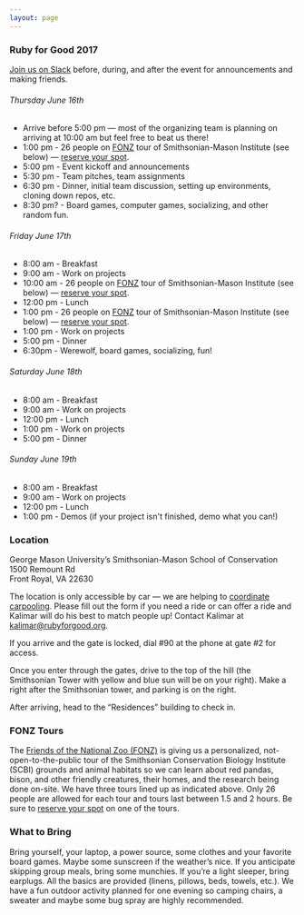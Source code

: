 ```yaml
---
layout: page
---
```


### Ruby for Good 2017

[Join us on Slack](https://rubyforgood.herokuapp.com/) before, during, and after the event for announcements and making friends.

###### Thursday June 16th

* Arrive before 5:00 pm — most of the organizing team is planning on arriving at 10:00 am but feel free to beat us there!
* 1:00 pm - 26 people on [FONZ](https://nationalzoo.si.edu/JoinFonz/join.cfm) tour of Smithsonian-Mason Institute (see below) — [reserve your spot](https://docs.google.com/spreadsheets/d/1gTi3wUj8MJLG637wdYBsasBrca53P7X-FFjXWw-SF2k/edit?usp=sharing).
* 5:00 pm - Event kickoff and announcements
* 5:30 pm - Team pitches, team assignments
* 6:30 pm - Dinner, initial team discussion, setting up environments, cloning down repos, etc.
* 8:30 pm? - Board games, computer games, socializing, and other random fun.

###### Friday June 17th

* 8:00 am - Breakfast
* 9:00 am - Work on projects
* 10:00 am - 26 people on [FONZ](https://nationalzoo.si.edu/JoinFonz/join.cfm) tour of Smithsonian-Mason Institute (see below) — [reserve your spot](https://docs.google.com/spreadsheets/d/1gTi3wUj8MJLG637wdYBsasBrca53P7X-FFjXWw-SF2k/edit?usp=sharing).
* 12:00 pm - Lunch
* 1:00 pm - 26 people on [FONZ](https://nationalzoo.si.edu/JoinFonz/join.cfm) tour of Smithsonian-Mason Institute (see below) — [reserve your spot](https://docs.google.com/spreadsheets/d/1gTi3wUj8MJLG637wdYBsasBrca53P7X-FFjXWw-SF2k/edit?usp=sharing).
* 1:00 pm - Work on projects
* 5:00 pm - Dinner
* 6:30pm - Werewolf, board games, socializing, fun!

###### Saturday June 18th

* 8:00 am - Breakfast
* 9:00 am - Work on projects
* 12:00 pm - Lunch
* 1:00 pm - Work on projects
* 5:00 pm - Dinner

###### Sunday June 19th

* 8:00 am - Breakfast
* 9:00 am - Work on projects
* 12:00 pm - Lunch
* 1:00 pm - Demos (if your project isn't finished, demo what you can!)

### Location

George Mason University’s Smithsonian-Mason School of Conservation<br>
1500 Remount Rd<br>
Front Royal, VA 22630

The location is only accessible by car — we are helping to [coordinate carpooling](https://docs.google.com/forms/d/1aA0fJbbmxYW3lTqP6A7zLOnZbECzCd5d9f7L9ok_jLI/viewform?c=0&w=1). Please fill out the form if you need a ride or can offer a ride and Kalimar will do his best to match people up! Contact Kalimar at [kalimar@rubyforgood.org](mailto:kalimar@rubyforgood.org).

If you arrive and the gate is locked, dial #90 at the phone at gate #2 for access.

Once you enter through the gates, drive to the top of the hill (the Smithsonian Tower with yellow and blue sun will be on your right). Make a right after the Smithsonian tower, and parking is on the right.

After arriving, head to the “Residences” building to check in.

### FONZ Tours

The [Friends of the National Zoo (FONZ)](https://nationalzoo.si.edu/JoinFonz/join.cfm) is giving us a personalized, not-open-to-the-public tour of the Smithsonian Conservation Biology Institute (SCBI) grounds and animal habitats so we can learn about red pandas, bison, and other friendly creatures, their homes, and the research being done on-site. We have three tours lined up as indicated above. Only 26 people are allowed for each tour and tours last between 1.5 and 2 hours. Be sure to [reserve your spot](https://docs.google.com/spreadsheets/d/1gTi3wUj8MJLG637wdYBsasBrca53P7X-FFjXWw-SF2k/edit?usp=sharing) on one of the tours.

### What to Bring

Bring yourself, your laptop, a power source, some clothes and your favorite board games. Maybe some sunscreen if the weather’s nice. If you anticipate skipping group meals, bring some munchies. If you’re a light sleeper, bring earplugs. All the basics are provided (linens, pillows, beds, towels, etc.). We have a fun outdoor activity planned for one evening so camping chairs, a sweater and maybe some bug spray are highly recommended.
